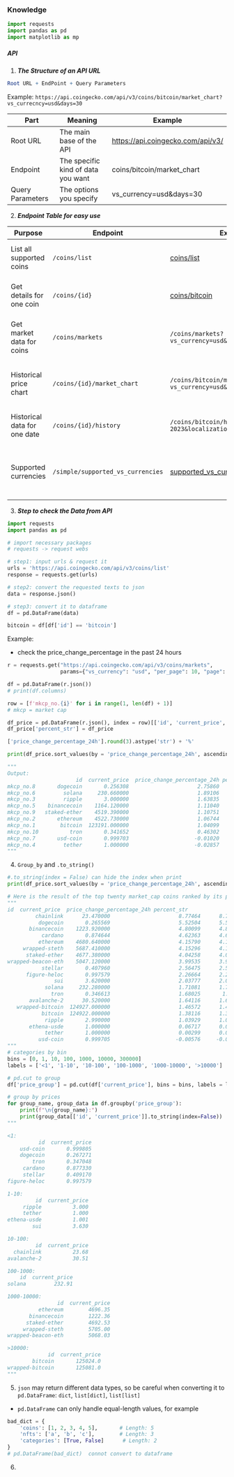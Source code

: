 ### Knowledge
```python
import requests
import pandas as pd
import matplotlib as mp
```
##### API
1. __*The Structure of an API URL*__
```mathematica
Root URL + EndPoint + Query Parameters
```
Example: 
`https://api.coingecko.com/api/v3/coins/bitcoin/market_chart?vs_currecncy=usd&days=30`

Part | Meaning | Example
---| ---| ---|
Root URL | The main base of the API | https://api.coingecko.com/api/v3/
Endpoint | The specific kind of data you want | coins/bitcoin/market_chart
Query Parameters | The options you specify | vs_currency=usd&days=30

2. __*Endpoint Table for easy use*__

| Purpose | Endpoint | Example | Description |
|----------|-----------|----------|--------------|
| List all supported coins | `/coins/list` | [coins/list](https://api.coingecko.com/api/v3/coins/list) | Returns every coin ID, symbol, and name |
| Get details for one coin | `/coins/{id}` | [coins/bitcoin](https://api.coingecko.com/api/v3/coins/bitcoin) | Market cap, supply, description, links |
| Get market data for coins | `/coins/markets` | `/coins/markets?vs_currency=usd&ids=bitcoin,ethereum` | Current price, market cap, volume, and change |
| Historical price chart | `/coins/{id}/market_chart` | `/coins/bitcoin/market_chart?vs_currency=usd&days=30` | Price, market cap, and volume for the last N days |
| Historical data for one date | `/coins/{id}/history` | `/coins/bitcoin/history?date=01-01-2023&localization=false` | Price info on a specific date |
| Supported currencies | `/simple/supported_vs_currencies` | [supported_vs_currencies](https://api.coingecko.com/api/v3/simple/supported_vs_currencies) | Lists all supported fiat currencies (usd, eur, cny, etc.) |

3. __*Step to check the Data from API*__
```python
import requests
import pandas as pd

# import necessary packages
# requests -> request webs

# step1: input urls & request it
urls = 'https://api.coingecko.com/api/v3/coins/list'
response = requests.get(urls)

# step2: convert the requested texts to json 
data = response.json()

# step3: convert it to dataframe
df = pd.DataFrame(data)

bitcoin = df[df['id'] == 'bitcoin']
```
Example: 
- check the price_change_percentage in the past 24 hours

```python
r = requests.get("https://api.coingecko.com/api/v3/coins/markets",
                 params={"vs_currency": "usd", "per_page": 10, "page": 1})

df = pd.DataFrame(r.json())
# print(df.columns)

row = [f'mkcp_no.{i}' for i in range(1, len(df) + 1)]
# mkcp = market cap

df_price = pd.DataFrame(r.json(), index = row)[['id', 'current_price', 'price_change_percentage_24h']]
df_price['percent_str'] = df_price

['price_change_percentage_24h'].round(3).astype('str') + '%'

print(df_price.sort_values(by = 'price_change_percentage_24h', ascending = False))

"""
Output: 
                      id  current_price  price_change_percentage_24h percent_str
mkcp_no.8       dogecoin       0.256308                      2.75860      2.759%
mkcp_no.6         solana     230.660000                      1.89106      1.891%
mkcp_no.3         ripple       3.000000                      1.63835      1.638%
mkcp_no.5    binancecoin    1164.120000                      1.11040       1.11%
mkcp_no.9   staked-ether    4519.390000                      1.10751      1.108%
mkcp_no.2       ethereum    4522.730000                      1.06744      1.067%
mkcp_no.1        bitcoin  123191.000000                      1.04099      1.041%
mkcp_no.10          tron       0.341652                      0.46302      0.463%
mkcp_no.7       usd-coin       0.999703                     -0.01020      -0.01%
mkcp_no.4         tether       1.000000                     -0.02857     -0.029%
"""
```
4. `Group_by` and `.to_string()`

```python
#.to_string(index = False) can hide the index when print
print(df_price.sort_values(by = 'price_change_percentage_24h', ascending = False).to_string(index = False))

# Here is the result of the top twenty market_cap coins ranked by its price change within 24 hours, we will group them next
"""
id  current_price  price_change_percentage_24h percent_str
         chainlink      23.470000                      8.77464      8.775%
          dogecoin       0.265569                      5.52504      5.525%
       binancecoin    1223.920000                      4.80099      4.801%
           cardano       0.874644                      4.62363      4.624%
          ethereum    4680.640000                      4.15790      4.158%
     wrapped-steth    5687.410000                      4.15296      4.153%
      staked-ether    4677.380000                      4.04258      4.043%
wrapped-beacon-eth    5047.120000                      3.99535      3.995%
           stellar       0.407960                      2.56475      2.565%
      figure-heloc       0.997579                      2.26664      2.267%
               sui       3.620000                      2.03777      2.038%
            solana     232.280000                      1.71081      1.711%
              tron       0.346613                      1.68025       1.68%
       avalanche-2      30.520000                      1.64116      1.641%
   wrapped-bitcoin  124927.000000                      1.46572      1.466%
           bitcoin  124922.000000                      1.38116      1.381%
            ripple       2.990000                      1.03929      1.039%
       ethena-usde       1.000000                      0.06717      0.067%
            tether       1.000000                      0.00299      0.003%
          usd-coin       0.999705                     -0.00576     -0.006%
"""
# categories by bin
bins = [0, 1, 10, 100, 1000, 10000, 300000]
labels = ['<1', '1-10', '10-100', '100-1000', '1000-10000', '>10000']

# pd.cut to group 
df['price_group'] = pd.cut(df['current_price'], bins = bins, labels = labels, right = False)

# group by prices
for group_name, group_data in df.groupby('price_group'):
    print(f"\n{group_name}:")
    print(group_data[['id', 'current_price']].to_string(index=False))
"""

<1:
          id  current_price
    usd-coin       0.999805
    dogecoin       0.267271
        tron       0.347048
     cardano       0.877330
     stellar       0.409170
figure-heloc       0.997579

1-10:
         id  current_price
     ripple          3.000
     tether          1.000
ethena-usde          1.001
        sui          3.630

10-100:
         id  current_price
  chainlink          23.68
avalanche-2          30.51

100-1000:
    id  current_price
solana         232.91

1000-10000:
                id  current_price
          ethereum        4696.35
       binancecoin        1222.36
      staked-ether        4692.53
     wrapped-steth        5705.00
wrapped-beacon-eth        5068.03

>10000:
             id  current_price
        bitcoin       125024.0
wrapped-bitcoin       125081.0
"""
```
5. `json` may return different data types, so be careful when converting it to `pd.DataFrame`: `dict`, `list[dict]`, `list[list]`
- `pd.DataFrame` can only handle equal-length values, for example
```python
bad_dict = {
    'coins': [1, 2, 3, 4, 5],       # Length: 5
    'nfts': ['a', 'b', 'c'],        # Length: 3
    'categories': [True, False]      # Length: 2
}
# pd.DataFrame(bad_dict)  connot convert to dataframe
```
6. 
